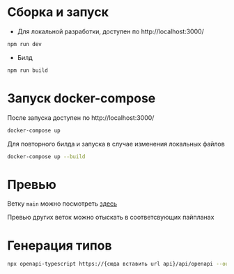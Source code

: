 # Сборка и запуск

- Для локальной разработки, доступен по http://localhost:3000/

```sh
npm run dev
```

- Билд

```sh
npm run build
```

# Запуск docker-compose

После запуска доступен по http://localhost:3000/

```sh
docker-compose up
```

Для повторного билда и запуска в случае изменения локальных файлов

```sh
docker-compose up --build
```

# Превью

Ветку `main` можно посмотреть [здесь](https://define-shop.vercel.app)

Превью других веток можно отыскать в соответсвующих пайпланах

# Генерация типов

```sh
npx openapi-typescript https://{сюда вставить url api}/api/openapi --output ./src/domain/api/types/api-types.ts
```
